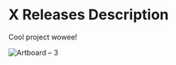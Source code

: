 # X Releases Description

Cool project wowee!

![Artboard – 3](https://user-images.githubusercontent.com/46725252/173268894-7893ad8e-b27d-496e-9330-0058afd77dce.png)
